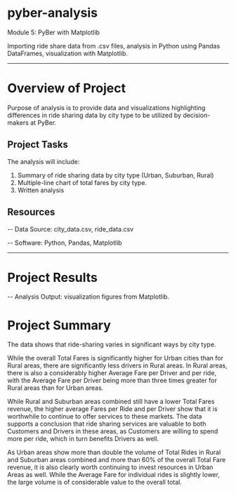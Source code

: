 # pyber-analysis
Module 5: PyBer with Matplotlib



Importing ride share data from .csv files, analysis in Python using Pandas DataFrames, visualization with Matplotlib.


------------------------------
# Overview of Project
Purpose of analysis is to provide data and visualizations highlighting differences in ride sharing data by city type to be utilized by decision-makers at PyBer.

## Project Tasks
The analysis will include:

1. Summary of ride sharing data by city type (Urban, Suburban, Rural)
2. Multiple-line chart of total fares by city type. 
3. Written analysis

## Resources
-- Data Source: city_data.csv, ride_data.csv

-- Software: Python, Pandas, Matplotlib


-------------------------------


# Project Results
-- Analysis Output: visualization figures from Matplotlib.

>
>

# Project Summary

The data shows that ride-sharing varies in significant ways by city type. 

While the overall Total Fares is significantly higher for Urban cities than for Rural areas, there are significantly less drivers in Rural areas. In Rural areas, there is also a considerably higher Average Fare per Driver and per ride, with the Average Fare per Driver being more than three times greater for Rural areas than for Urban areas. 

While Rural and Suburban areas combined still have a lower Total Fares revenue, the higher average Fares per Ride and per Driver show that it is worthwhile to continue to offer services to these markets. The data supports a conclusion that ride sharing services are valuable to both Customers and Drivers in these areas, as Customers are willing to spend more per ride, which in turn benefits Drivers as well. 

As Urban areas show more than double the volume of Total Rides in Rural and Suburban areas combined and more than 60% of the overall Total Fare revenue, it is also clearly worth continuing to invest resources in Urban Areas as well. While the Average Fare for individual rides is slightly lower, the large volume is of considerable value to the overall total. 

